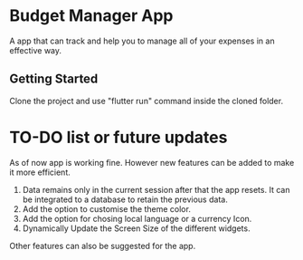 # Budget Manager App

A app that can track and help you to manage all of your expenses in an effective way.

## Getting Started

Clone the project and use "flutter run" command inside the cloned folder.

# TO-DO list or future updates

As of now app is working fine. However new features can be added to make it more efficient.

1. Data remains only in the current session after that the app resets. It can be integrated to a database to retain the previous data.
2. Add the option to customise the theme color.
3. Add the option for chosing local language or a currency Icon.
4. Dynamically Update the Screen Size of the different widgets.

Other features can also be suggested for the app.
